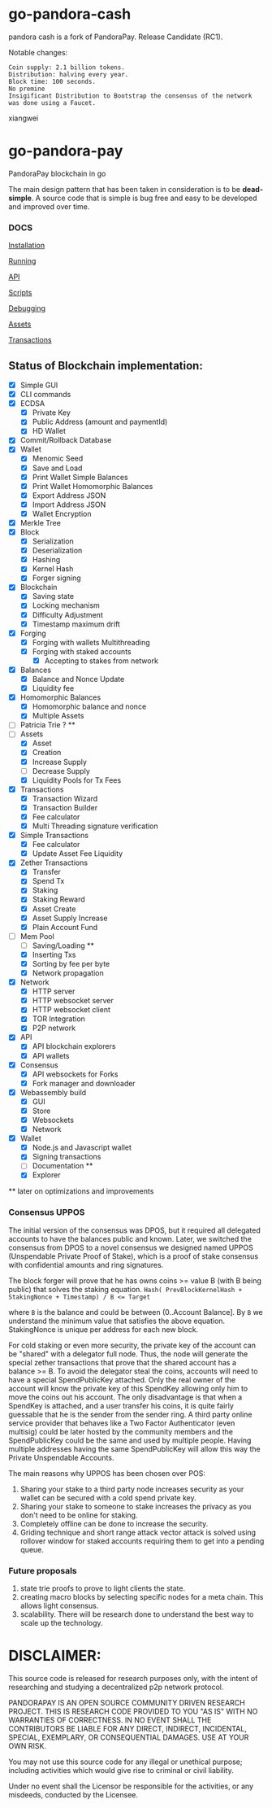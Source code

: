 # go-pandora-cash

pandora cash is a fork of PandoraPay. Release Candidate (RC1).

Notable changes:

```
Coin supply: 2.1 billion tokens.
Distribution: halving every year.
Block time: 100 seconds.
No premine
Insigificant Distribution to Bootstrap the consensus of the network was done using a Faucet.
```

xiangwei

# go-pandora-pay

PandoraPay blockchain in go

The main design pattern that has been taken in consideration is to be **dead-simple**. A source code that is simple is
bug free and easy to be developed and improved over time.

### DOCS

[Installation](/docs/installation.md)

[Running](/docs/running.md)

[API](/docs/api.md)

[Scripts](/docs/scripts.md)

[Debugging](/docs/debugging.md)

[Assets](/docs/assets.md)

[Transactions](/docs/transactions.md)

## Status of Blockchain implementation:

- [x] Simple GUI
- [x] CLI commands
- [x] ECDSA
    - [x] Private Key
    - [x] Public Address (amount and paymentId)
    - [x] HD Wallet
- [x] Commit/Rollback Database
- [x] Wallet
    - [x] Menomic Seed
    - [x] Save and Load
    - [x] Print Wallet Simple Balances
    - [x] Print Wallet Homomorphic Balances
    - [X] Export Address JSON
    - [X] Import Address JSON
    - [X] Wallet Encryption
- [x] Merkle Tree
- [x] Block
    - [x] Serialization
    - [x] Deserialization
    - [x] Hashing
    - [x] Kernel Hash
    - [x] Forger signing
- [x] Blockchain
    - [x] Saving state
    - [x] Locking mechanism
    - [x] Difficulty Adjustment
    - [x] Timestamp maximum drift
- [x] Forging
    - [x] Forging with wallets Multithreading
    - [X] Forging with staked accounts
        - [x] Accepting to stakes from network
- [x] Balances
    - [x] Balance and Nonce Update
    - [x] Liquidity fee
- [x] Homomorphic Balances
    - [x] Homomorphic balance and nonce
    - [x] Multiple Assets
- [ ] Patricia Trie ? **
- [ ] Assets
    - [X] Asset
    - [x] Creation
    - [x] Increase Supply
    - [ ] Decrease Supply
    - [x] Liquidity Pools for Tx Fees
- [x] Transactions
    - [x] Transaction Wizard
    - [x] Transaction Builder
    - [x] Fee calculator
    - [x] Multi Threading signature verification
- [x] Simple Transactions
    - [x] Fee calculator
    - [x] Update Asset Fee Liquidity
- [x] Zether Transactions
    - [x] Transfer
    - [x] Spend Tx
    - [x] Staking
    - [x] Staking Reward
    - [x] Asset Create
    - [x] Asset Supply Increase
    - [x] Plain Account Fund
- [ ] Mem Pool
    - [ ] Saving/Loading **
    - [X] Inserting Txs
    - [x] Sorting by fee per byte
    - [x] Network propagation
- [X] Network
    - [X] HTTP server
    - [X] HTTP websocket server
    - [x] HTTP websocket client
    - [X] TOR Integration
    - [x] P2P network
- [x] API
    - [X] API blockchain explorers
    - [x] API wallets
- [X] Consensus
    - [X] API websockets for Forks
    - [X] Fork manager and downloader
- [X] Webassembly build
    - [X] GUI
    - [X] Store
    - [X] Websockets
    - [X] Network
- [x] Wallet
    - [X] Node.js and Javascript wallet
    - [X] Signing transactions
    - [ ] Documentation **
    - [X] Explorer

** later on optimizations and improvements

### Consensus UPPOS

The initial version of the consensus was DPOS, but it required all delegated accounts to have the balances public and
known. Later, we switched the consensus from DPOS to a novel consensus we designed named UPPOS (Unspendable Private
Proof of Stake), which is a proof of stake consensus with confidential amounts and ring signatures.

The block forger will prove that he has owns coins >= value B (with B being public) that solves the staking
equation. `Hash( PrevBlockKernelHash + StakingNonce + Timestamp) / B <= Target`

where `B` is the balance and could be between (0..Account Balance]. By `B` we understand the minimum value that
satisfies the above equation. StakingNonce is unique per address for each new block.

For cold staking or even more security, the private key of the account can be "shared" with a delegator full node. Thus,
the node will generate the special zether transactions that prove that the shared account has a balance >= B. To avoid
the delegator steal the coins, accounts will need to have a special SpendPublicKey attached. Only the real owner of the
account will know the private key of this SpendKey allowing only him to move the coins out his account. The only disadvantage is
that when a SpendKey is attached, and a user transfer his coins, it is quite fairly guessable that he is the sender from
the sender ring. A third party online service provider that behaves like a Two Factor Authenticator (even multisig) could be later
hosted by the community members and the SpendPublicKey could be the same and used by multiple people. Having multiple
addresses having the same SpendPublicKey will allow this way the Private Unspendable Accounts.

The main reasons why UPPOS has been chosen over POS:

1. Sharing your stake to a third party node increases security as your wallet can be secured with a cold spend private
   key.
2. Sharing your stake to someone to stake increases the privacy as you don't need to be online for staking.
3. Completely offline can be done to increase the security.
4. Griding technique and short range attack vector attack is solved using rollover window for staked accounts requiring
   them to get into a pending queue.

### Future proposals

1. state trie proofs to prove to light clients the state.
2. creating macro blocks by selecting specific nodes for a meta chain. This allows light consensus.
3. scalability. There will be research done to understand the best way to scale up the technology.

# DISCLAIMER:

This source code is released for research purposes only, with the intent of researching and studying a decentralized p2p
network protocol.

PANDORAPAY IS AN OPEN SOURCE COMMUNITY DRIVEN RESEARCH PROJECT. THIS IS RESEARCH CODE PROVIDED TO YOU "AS IS" WITH NO
WARRANTIES OF CORRECTNESS. IN NO EVENT SHALL THE CONTRIBUTORS BE LIABLE FOR ANY DIRECT, INDIRECT, INCIDENTAL, SPECIAL,
EXEMPLARY, OR CONSEQUENTIAL DAMAGES. USE AT YOUR OWN RISK.

You may not use this source code for any illegal or unethical purpose; including activities which would give rise to
criminal or civil liability.

Under no event shall the Licensor be responsible for the activities, or any misdeeds, conducted by the Licensee.